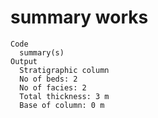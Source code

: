 # summary works

    Code
      summary(s)
    Output
      Stratigraphic column 
      No of beds: 2
      No of facies: 2
      Total thickness: 3 m
      Base of column: 0 m

